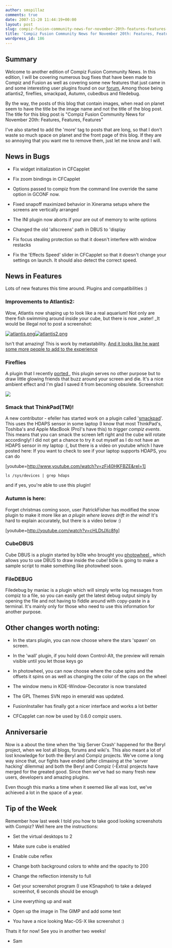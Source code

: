 ```yaml
---
author: smspillaz
comments: true
date: 2007-11-20 11:44:19+00:00
layout: post
slug: compiz-fusion-community-news-for-november-20th-features-features-features
title: 'Compiz Fusion Community News for November 20th: Features, Features, Features'
wordpress_id: 186
---
```





## Summary


Welcome to another edition of Compiz Fusion Community News. In this edition, I will be covering numerous bug fixes that have been made to Compiz and Fusion as well as covering some new features that just came in and some interesting user plugins found on our [forum.](http://forum.compiz-fusion.org) Among those being atlantis2, fireflies, smackpad, Autumn, cubedbus and filedebug.

By the way, the posts of this blog that contain images, when read on planet seem to have the title be the image name and not the title of the blog post. The title for this blog post is "Compiz Fusion Community News for November 20th: Features, Features, Features"

I've also started to add the 'more' tag to posts that are long, so that I don't waste so much space on planet and the front page of this blog. If they are so annoying that you want me to remove them, just let me know and I will.


##  <!-- more -->News in Bugs





	
  * Fix widget initialization in CFCapplet

	
  * Fix zoom bindings in CFCapplet

	
  * Options passed to compiz from the command line override the same option in GCONF now.

	
  * Fixed snapoff maximized behavior in Xinerama setups where the screens are vertically arranged

	
  * The INI plugin now aborts if your are out of memory to write options

	
  * Changed the old 'allscreens' path in DBUS to 'display

	
  * Fix focus stealing protection so that it doesn't interfere with window restacks

	
  * Fix the 'Effects Speed' slider in CFCapplet so that it doesn't change your settings on launch. It should also detect the correct speed.




## News in Features


Lots of new features this time around. Plugins and compatibilities :)


###  Improvements to Atlantis2:


Wow, Atlantis now shaping up to look like a real aquarium! Not only are there fish swimming around inside your cube, but there is now _water!  _It would be illegal not to post a screenshot:

[![atlantis.png](http://smspillaz.files.wordpress.com/2007/11/atlantis.thumbnail.png)](http://smspillaz.files.wordpress.com/2007/11/atlantis.png)[![atlantis2.png](http://smspillaz.files.wordpress.com/2007/11/atlantis2.thumbnail.png)](http://smspillaz.files.wordpress.com/2007/11/atlantis2.png)

Isn't that amazing! This is work by metastability. [And it looks like he want some more people to add to the experience ](http://forum.compiz-fusion.org/showpost.php?p=37863&postcount=26)


### Fireflies


A plugin that I recently [ported  ](http://gitweb.compiz-fusion.org/?p=users/smspillaz/fireflies;a=summary), this plugin serves no other purpose but to draw little glowing friends that buzz around your screen and die. It's a nice ambient effect and I'm glad I saved it from becoming obsolete. Screenshot:

![](http://smspillaz.googlepages.com/flies.png/flies-full.jpg)


###  Smack that ThinkPad(TM)!


A new contributor - efeller has started work on a plugin called '[smackpad](http://gitweb.compiz-fusion.org/?p=users/efeller/smackpad;a=summary)'. This uses the HDAPS sensor in some laptop (I know that most ThinkPad's, Toshiba's and Apple MacBook (Pro)'s have this) to _trigger compiz events_. This means that you can smack the screen left right and the cube will rotate accordingly! I did not get a chance to try it out myself as I do not have an HDAPS sensor in my laptop :(, but there is a video on youtube which I have posted here:
If you want to check to see if your laptop supports HDAPS, you can do

[youtube=http://www.youtube.com/watch?v=zFi40HKFBZE&rel=1]

    
    ls /sys/devices | grep hdaps


and if yes, you're able to use this plugin!


### Autumn is here:


Forget christmas coming soon, user PatrickFisher has modified the snow plugin to make it more like an _a plugin where leaves drift in the wind!_ It's hard to explain accurately, but there is a video below :)

[youtube=http://youtube.com/watch?v=cHLDtJXc8fg]


### CubeDBUS


Cube DBUS is a plugin started by b0le who brought you [photowheel ](http://gitweb.compiz-fusion.org/?p=users/b0le/photowheel;a=summary), which allows you to use DBUS to draw inside the cube! b0le is going to make a sample script to make something like photowheel soon.


### FileDEBUG


Filedebug by maniac is a plugin which will simply write log messages from compiz to a file, so you can easily get the latest debug output simply by opening the file and not having to fiddle around with copy-paste in a terminal. It's mainly only for those who need to use this information for another purpose.


## Other changes worth noting:





	
  * In the stars plugin, you can now choose where the stars 'spawn' on screen.

	
  * In the 'wall' plugin, if you hold down Control-Alt, the preview will remain visible until you let those keys go

	
  * In photowheel, you can now choose where the cube spins and the offsets it spins on as well as changing the color of the caps on the wheel

	
  * The window menu in KDE-Window-Decorator is now translated

	
  * The GPL Themes SVN repo in emerald was updated.

	
  * FusionInstaller has finally got a nicer interface and works a lot better

	
  * CFCapplet can now be used by 0.6.0 compiz users.




## Anniversarie


Now is a about the time when the 'big Server Crash' happened for the Beryl project, when we lost all blogs, forums and wiki's. This also meant a lot of lost knowledge for both the Beryl and Compiz projects. We've come a long way since that, our fights have ended (after climaxing at the 'server hacking' dilemma) and both the Beryl and Compiz (-Extra) projects have merged for the greated good. Since then we've had so many fresh new users, developers and amazing plugins.

Even though this marks a time when it seemed like all was lost, we've achieved a lot in the space of a year.


## Tip of the Week


Remember how last week I told you how to take good looking screenshots with Compiz? Well here are the instructions:



	
  * Set the virtual desktops to 2

	
  * Make sure cube is enabled

	
  * Enable cube reflex

	
  * Change both background colors to white and the opacity to 200

	
  * Change the reflection intensity to full

	
  * Get your screenshot program (I use KSnapshot) to take a delayed screenhot, 6 seconds should be enough

	
  * Line everything up and wait

	
  * Open up the image in The GIMP and add some text

	
  * You have a nice looking Mac-OS-X like screenshot :)


Thats it for now! See you in another two weeks!

- Sam
